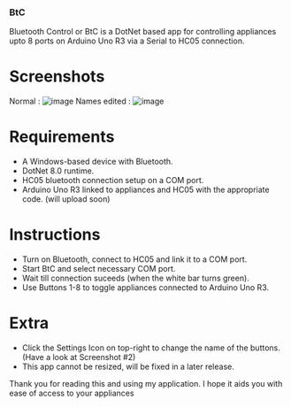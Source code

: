 ### BtC

Bluetooth Control or BtC is a DotNet based app for controlling appliances upto 8 ports on Arduino Uno R3 via a Serial to HC05 connection.

# Screenshots
Normal :
![image](https://github.com/ace-1511/BtC/assets/83059735/d6f0ecbe-fa7f-4f50-89e1-4e9029f92c6c)
Names edited :
![image](https://github.com/ace-1511/BtC/assets/83059735/c441e85d-76d9-47c0-b6d6-5efebd732928)


# Requirements
 - A Windows-based device with Bluetooth.
 - DotNet 8.0 runtime.
 - HC05 bluetooth connection setup on a COM port.
 - Arduino Uno R3 linked to appliances and HC05 with the appropriate code. (will upload soon)

# Instructions
 - Turn on Bluetooth, connect to HC05 and link it to a COM port.
 - Start BtC and select necessary COM port.
 - Wait till connection suceeds (when the white bar turns green).
 - Use Buttons 1-8 to toggle appliances connected to Arduino Uno R3.

# Extra
 - Click the Settings Icon on top-right to change the name of the buttons. (Have a look at Screenshot #2)
 - This app cannot be resized, will be fixed in a later release.

Thank you for reading this and using my application. I hope it aids you with ease of access to your appliances

